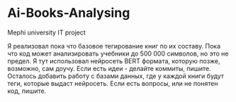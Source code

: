 # Ai-Books-Analysing
Mephi university IT project

Я реализовал пока что базовое тегирование книг по их составу. Пока что код может анализировать учебники до 500 000 символов, но это не предел. Я тут использовал нейросеть BERT формата, которую позже, возможно, сам доучу. Если есть идеи - делайте коммиты, пишите. Осталось добавить работу с базами данных, где у каждой книги будут теги, которые выдаст нейросеть. Если есть вопросы, или не понятен код, пишите.
